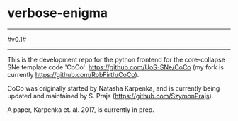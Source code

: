 # verbose-enigma

___
#v0.1#
___

This is the development repo for the python frontend for the core-collapse SNe template code 'CoCo':  https://github.com/UoS-SNe/CoCo
(my fork is currently https://github.com/RobFirth/CoCo). 

CoCo was originally started by Natasha Karpenka, and is currently being updated and maintained by S. Prajs (https://github.com/SzymonPrajs).

A paper, Karpenka et. al. 2017, is currently in prep.

